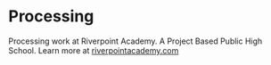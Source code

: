 # Processing
Processing work at Riverpoint Academy. A Project Based Public High School. Learn more at [riverpointacademy.com](http://riverpointacademy.com)


